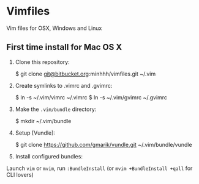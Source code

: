 Vimfiles
========

Vim files for OSX, Windows and Linux


## First time install for Mac OS X
1. Clone this repository:

    $ git clone git@bitbucket.org:minhhh/vimfiles.git ~/.vim


2. Create symlinks to .vimrc and .gvimrc:

    $ ln -s ~/.vim/vimrc ~/.vimrc
    $ ln -s ~/.vim/gvimrc ~/.gvimrc


3. Make the `.vim/bundle` directory:

    $ mkdir ~/.vim/bundle


4. Setup [Vundle]:

    $ git clone https://github.com/gmarik/vundle.git ~/.vim/bundle/vundle


5. Install configured bundles:

Launch `vim` or `mvim`, run `:BundleInstall` (or `mvim +BundleInstall +qall` for CLI lovers)
